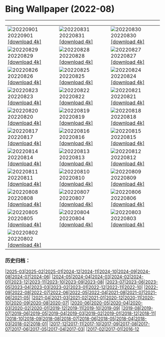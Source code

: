 # Bing Wallpaper (2022-08)
**************

<table><tr><td><img class="wallpaper" src="https://www.bing.com/th?id=OHR.WildlifeCrossing_DE-DE6412907106_1920x1080.jpg" alt="20220901"> 20220901 <a href="https://www.bing.com/th?id=OHR.WildlifeCrossing_DE-DE6412907106_UHD.jpg">[download 4k]</a></td><td><img class="wallpaper" src="https://www.bing.com/th?id=OHR.BlueLinckia_DE-DE6277046584_1920x1080.jpg" alt="20220831"> 20220831 <a href="https://www.bing.com/th?id=OHR.BlueLinckia_DE-DE6277046584_UHD.jpg">[download 4k]</a></td><td><img class="wallpaper" src="https://www.bing.com/th?id=OHR.Migliarino_DE-DE5935991666_1920x1080.jpg" alt="20220830"> 20220830 <a href="https://www.bing.com/th?id=OHR.Migliarino_DE-DE5935991666_UHD.jpg">[download 4k]</a></td></tr><tr><td><img class="wallpaper" src="https://www.bing.com/th?id=OHR.HausbooteHamburg_DE-DE5767379352_1920x1080.jpg" alt="20220829"> 20220829 <a href="https://www.bing.com/th?id=OHR.HausbooteHamburg_DE-DE5767379352_UHD.jpg">[download 4k]</a></td><td><img class="wallpaper" src="https://www.bing.com/th?id=OHR.EstoniaBaltic_DE-DE4976771682_1920x1080.jpg" alt="20220828"> 20220828 <a href="https://www.bing.com/th?id=OHR.EstoniaBaltic_DE-DE4976771682_UHD.jpg">[download 4k]</a></td><td><img class="wallpaper" src="https://www.bing.com/th?id=OHR.MSHV_DE-DE4587986859_1920x1080.jpg" alt="20220827"> 20220827 <a href="https://www.bing.com/th?id=OHR.MSHV_DE-DE4587986859_UHD.jpg">[download 4k]</a></td></tr><tr><td><img class="wallpaper" src="https://www.bing.com/th?id=OHR.PeljesacWind_DE-DE4404788622_1920x1080.jpg" alt="20220826"> 20220826 <a href="https://www.bing.com/th?id=OHR.PeljesacWind_DE-DE4404788622_UHD.jpg">[download 4k]</a></td><td><img class="wallpaper" src="https://www.bing.com/th?id=OHR.KoelnRheinDom_DE-DE6331737573_1920x1080.jpg" alt="20220825"> 20220825 <a href="https://www.bing.com/th?id=OHR.KoelnRheinDom_DE-DE6331737573_UHD.jpg">[download 4k]</a></td><td><img class="wallpaper" src="https://www.bing.com/th?id=OHR.WheatField_DE-DE5853700113_1920x1080.jpg" alt="20220824"> 20220824 <a href="https://www.bing.com/th?id=OHR.WheatField_DE-DE5853700113_UHD.jpg">[download 4k]</a></td></tr><tr><td><img class="wallpaper" src="https://www.bing.com/th?id=OHR.MentonFrance_DE-DE5707526244_1920x1080.jpg" alt="20220823"> 20220823 <a href="https://www.bing.com/th?id=OHR.MentonFrance_DE-DE5707526244_UHD.jpg">[download 4k]</a></td><td><img class="wallpaper" src="https://www.bing.com/th?id=OHR.TenderMoment_DE-DE5535458327_1920x1080.jpg" alt="20220822"> 20220822 <a href="https://www.bing.com/th?id=OHR.TenderMoment_DE-DE5535458327_UHD.jpg">[download 4k]</a></td><td><img class="wallpaper" src="https://www.bing.com/th?id=OHR.CostadaMorte_DE-DE5293091032_1920x1080.jpg" alt="20220821"> 20220821 <a href="https://www.bing.com/th?id=OHR.CostadaMorte_DE-DE5293091032_UHD.jpg">[download 4k]</a></td></tr><tr><td><img class="wallpaper" src="https://www.bing.com/th?id=OHR.BearProof_DE-DE4987066662_1920x1080.jpg" alt="20220820"> 20220820 <a href="https://www.bing.com/th?id=OHR.BearProof_DE-DE4987066662_UHD.jpg">[download 4k]</a></td><td><img class="wallpaper" src="https://www.bing.com/th?id=OHR.PenzancePool_DE-DE4346897781_1920x1080.jpg" alt="20220819"> 20220819 <a href="https://www.bing.com/th?id=OHR.PenzancePool_DE-DE4346897781_UHD.jpg">[download 4k]</a></td><td><img class="wallpaper" src="https://www.bing.com/th?id=OHR.SourHerring_DE-DE4199135506_1920x1080.jpg" alt="20220818"> 20220818 <a href="https://www.bing.com/th?id=OHR.SourHerring_DE-DE4199135506_UHD.jpg">[download 4k]</a></td></tr><tr><td><img class="wallpaper" src="https://www.bing.com/th?id=OHR.SyltNordseeHoernum_DE-DE3843030788_1920x1080.jpg" alt="20220817"> 20220817 <a href="https://www.bing.com/th?id=OHR.SyltNordseeHoernum_DE-DE3843030788_UHD.jpg">[download 4k]</a></td><td><img class="wallpaper" src="https://www.bing.com/th?id=OHR.GreatWhiteRoller_DE-DE3334467384_1920x1080.jpg" alt="20220816"> 20220816 <a href="https://www.bing.com/th?id=OHR.GreatWhiteRoller_DE-DE3334467384_UHD.jpg">[download 4k]</a></td><td><img class="wallpaper" src="https://www.bing.com/th?id=OHR.ChittorgarhFort_DE-DE3009681104_1920x1080.jpg" alt="20220815"> 20220815 <a href="https://www.bing.com/th?id=OHR.ChittorgarhFort_DE-DE3009681104_UHD.jpg">[download 4k]</a></td></tr><tr><td><img class="wallpaper" src="https://www.bing.com/th?id=OHR.PantherChameleon_DE-DE2792408250_1920x1080.jpg" alt="20220814"> 20220814 <a href="https://www.bing.com/th?id=OHR.PantherChameleon_DE-DE2792408250_UHD.jpg">[download 4k]</a></td><td><img class="wallpaper" src="https://www.bing.com/th?id=OHR.AquarioNatural_DE-DE2640178619_1920x1080.jpg" alt="20220813"> 20220813 <a href="https://www.bing.com/th?id=OHR.AquarioNatural_DE-DE2640178619_UHD.jpg">[download 4k]</a></td><td><img class="wallpaper" src="https://www.bing.com/th?id=OHR.AmboseliElephants_DE-DE2401775589_1920x1080.jpg" alt="20220812"> 20220812 <a href="https://www.bing.com/th?id=OHR.AmboseliElephants_DE-DE2401775589_UHD.jpg">[download 4k]</a></td></tr><tr><td><img class="wallpaper" src="https://www.bing.com/th?id=OHR.MtTsubakuro_DE-DE1405535505_1920x1080.jpg" alt="20220811"> 20220811 <a href="https://www.bing.com/th?id=OHR.MtTsubakuro_DE-DE1405535505_UHD.jpg">[download 4k]</a></td><td><img class="wallpaper" src="https://www.bing.com/th?id=OHR.AnniversaryJTNP_DE-DE1282961314_1920x1080.jpg" alt="20220810"> 20220810 <a href="https://www.bing.com/th?id=OHR.AnniversaryJTNP_DE-DE1282961314_UHD.jpg">[download 4k]</a></td><td><img class="wallpaper" src="https://www.bing.com/th?id=OHR.CuevaManos_DE-DE1136080000_1920x1080.jpg" alt="20220809"> 20220809 <a href="https://www.bing.com/th?id=OHR.CuevaManos_DE-DE1136080000_UHD.jpg">[download 4k]</a></td></tr><tr><td><img class="wallpaper" src="https://www.bing.com/th?id=OHR.RiesenlauchAllium_DE-DE1005580309_1920x1080.jpg" alt="20220808"> 20220808 <a href="https://www.bing.com/th?id=OHR.RiesenlauchAllium_DE-DE1005580309_UHD.jpg">[download 4k]</a></td><td><img class="wallpaper" src="https://www.bing.com/th?id=OHR.SpringPoint_DE-DE0813252854_1920x1080.jpg" alt="20220807"> 20220807 <a href="https://www.bing.com/th?id=OHR.SpringPoint_DE-DE0813252854_UHD.jpg">[download 4k]</a></td><td><img class="wallpaper" src="https://www.bing.com/th?id=OHR.EsPantaleu_DE-DE0677357046_1920x1080.jpg" alt="20220806"> 20220806 <a href="https://www.bing.com/th?id=OHR.EsPantaleu_DE-DE0677357046_UHD.jpg">[download 4k]</a></td></tr><tr><td><img class="wallpaper" src="https://www.bing.com/th?id=OHR.MilitaryTattoo_DE-DE0474643888_1920x1080.jpg" alt="20220805"> 20220805 <a href="https://www.bing.com/th?id=OHR.MilitaryTattoo_DE-DE0474643888_UHD.jpg">[download 4k]</a></td><td><img class="wallpaper" src="https://www.bing.com/th?id=OHR.BangladeshWaterLilies_DE-DE0359774849_1920x1080.jpg" alt="20220804"> 20220804 <a href="https://www.bing.com/th?id=OHR.BangladeshWaterLilies_DE-DE0359774849_UHD.jpg">[download 4k]</a></td><td><img class="wallpaper" src="https://www.bing.com/th?id=OHR.BoltenhagenBoote_DE-DE0219277516_1920x1080.jpg" alt="20220803"> 20220803 <a href="https://www.bing.com/th?id=OHR.BoltenhagenBoote_DE-DE0219277516_UHD.jpg">[download 4k]</a></td></tr><tr><td><img class="wallpaper" src="https://www.bing.com/th?id=OHR.HickmanBridge_DE-DE9976205458_1920x1080.jpg" alt="20220802"> 20220802 <a href="https://www.bing.com/th?id=OHR.HickmanBridge_DE-DE9976205458_UHD.jpg">[download 4k]</a></td><td></td><td></td></tr></table>

### 历史归档：

|[2025-03](/../2025-03/2025-03.md)|[2025-02](/../2025-02/2025-02.md)|[2025-01](/../2025-01/2025-01.md)|[2024-12](/../2024-12/2024-12.md)|[2024-11](/../2024-11/2024-11.md)|[2024-10](/../2024-10/2024-10.md)|[2024-09](/../2024-09/2024-09.md)|[2024-08](/../2024-08/2024-08.md)|[2024-07](/../2024-07/2024-07.md)|[2024-06](/../2024-06/2024-06.md)|
|[2024-05](/../2024-05/2024-05.md)|[2024-04](/../2024-04/2024-04.md)|[2024-03](/../2024-03/2024-03.md)|[2024-02](/../2024-02/2024-02.md)|[2024-01](/../2024-01/2024-01.md)|[2023-12](/../2023-12/2023-12.md)|[2023-11](/../2023-11/2023-11.md)|[2023-10](/../2023-10/2023-10.md)|[2023-09](/../2023-09/2023-09.md)|[2023-08](/../2023-08/2023-08.md)|
|[2023-07](/../2023-07/2023-07.md)|[2023-06](/../2023-06/2023-06.md)|[2023-05](/../2023-05/2023-05.md)|[2023-04](/../2023-04/2023-04.md)|[2023-03](/../2023-03/2023-03.md)|[2023-02](/../2023-02/2023-02.md)|[2023-01](/../2023-01/2023-01.md)|[2022-12](/../2022-12/2022-12.md)|[2022-11](/../2022-11/2022-11.md)|[2022-10](/../2022-10/2022-10.md)|
|[2022-09](/../2022-09/2022-09.md)|[2022-08](/2022-08.md)|[2022-07](/../2022-07/2022-07.md)|[2022-06](/../2022-06/2022-06.md)|[2022-05](/../2022-05/2022-05.md)|[2022-04](/../2022-04/2022-04.md)|[2021-08](/../2021-08/2021-08.md)|[2021-07](/../2021-07/2021-07.md)|[2021-06](/../2021-06/2021-06.md)|[2021-05](/../2021-05/2021-05.md)|
|[2021-04](/../2021-04/2021-04.md)|[2021-03](/../2021-03/2021-03.md)|[2021-02](/../2021-02/2021-02.md)|[2021-01](/../2021-01/2021-01.md)|[2020-12](/../2020-12/2020-12.md)|[2020-11](/../2020-11/2020-11.md)|[2020-10](/../2020-10/2020-10.md)|[2020-09](/../2020-09/2020-09.md)|[2020-08](/../2020-08/2020-08.md)|[2020-07](/../2020-07/2020-07.md)|
|[2020-06](/../2020-06/2020-06.md)|[2020-05](/../2020-05/2020-05.md)|[2020-04](/../2020-04/2020-04.md)|[2020-03](/../2020-03/2020-03.md)|[2020-02](/../2020-02/2020-02.md)|[2020-01](/../2020-01/2020-01.md)|[2019-12](/../2019-12/2019-12.md)|[2019-11](/../2019-11/2019-11.md)|[2019-10](/../2019-10/2019-10.md)|[2019-09](/../2019-09/2019-09.md)|
|[2019-08](/../2019-08/2019-08.md)|[2019-07](/../2019-07/2019-07.md)|[2019-06](/../2019-06/2019-06.md)|[2019-05](/../2019-05/2019-05.md)|[2019-04](/../2019-04/2019-04.md)|[2019-03](/../2019-03/2019-03.md)|[2019-02](/../2019-02/2019-02.md)|[2019-01](/../2019-01/2019-01.md)|[2018-12](/../2018-12/2018-12.md)|[2018-11](/../2018-11/2018-11.md)|
|[2018-10](/../2018-10/2018-10.md)|[2018-09](/../2018-09/2018-09.md)|[2018-08](/../2018-08/2018-08.md)|[2018-07](/../2018-07/2018-07.md)|[2018-06](/../2018-06/2018-06.md)|[2018-05](/../2018-05/2018-05.md)|[2018-04](/../2018-04/2018-04.md)|[2018-03](/../2018-03/2018-03.md)|[2018-02](/../2018-02/2018-02.md)|[2018-01](/../2018-01/2018-01.md)|
|[2017-12](/../2017-12/2017-12.md)|[2017-11](/../2017-11/2017-11.md)|[2017-10](/../2017-10/2017-10.md)|[2017-09](/../2017-09/2017-09.md)|[2017-08](/../2017-08/2017-08.md)|[2017-07](/../2017-07/2017-07.md)|[2017-06](/../2017-06/2017-06.md)|[2017-05](/../2017-05/2017-05.md)|[2017-04](/../2017-04/2017-04.md)|[2017-03](/../2017-03/2017-03.md)|
|[2017-02](/../2017-02/2017-02.md)|[2017-01](/../2017-01/2017-01.md)|[2016-12](/../2016-12/2016-12.md)
